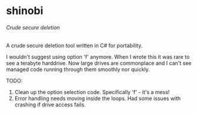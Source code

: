# shinobi
###### Crude secure deletion

A crude secure deletion tool written in C# for portability.

I wouldn't suggest using option 'f' anymore. When I wrote this it was rare to see a terabyte harddrive. Now large drives are commonplace and I can't see managed code running through them smoothly nor quickly.

TODO:
1) Clean up the option selection code. Specifically 'f' - it's a mess!
2) Error handling needs moving inside the loops.  Had some issues with crashing if drive access fails.